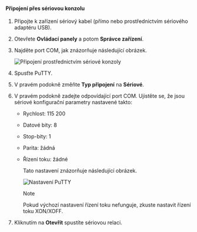 <!--author=SharS last changed: 9/17/15-->

#### <a name="to-connect-through-the-serial-console"></a>Připojení přes sériovou konzolu
1. Připojte k zařízení sériový kabel (přímo nebo prostřednictvím sériového adaptéru USB).
2. Otevřete **Ovládací panely** a potom **Správce zařízení**.
3. Najděte port COM, jak znázorňuje následující obrázek.
   
     ![Připojení prostřednictvím sériové konzoly](./media/storsimple-use-putty/HCS_ConnectingDeviceS-include.png)
4. Spusťte PuTTY. 
5. V pravém podokně změňte **Typ připojení** na **Sériové**.
6. V pravém podokně zadejte odpovídající port COM. Ujistěte se, že jsou sériové konfigurační parametry nastavené takto:
   
   * Rychlost: 115 200
   * Datové bity: 8
   * Stop-bity: 1
   * Parita: žádná
   * Řízení toku: žádné
     
     Tato nastavení znázorňuje následující obrázek.
     
     ![Nastavení PuTTY](./media/storsimple-use-putty/HCS_PuttyConfig-include.png) 
     
     > [!NOTE]
     > Pokud výchozí nastavení řízení toku nefunguje, zkuste nastavit řízení toku XON/XOFF.
     > 
     > 
7. Kliknutím na **Otevřít** spustíte sériovou relaci.

